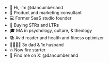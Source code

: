 - 👋 Hi, I’m @dancumberland
- 👷 Product and marketing consultant
- 💻 Former SaaS studio founder
- 🏡 Buying STRs and LTRs
- 🎓 MA in psychology, culture, & theology
- 📚 Avid reader and health and fitness optimizer
- 👨‍👩‍👧‍👦 3x dad & 1x husband
- 🔥 Now fire starter
- 📧 Find me on X: @dancumberland

<!---
dancumberland/dancumberland is a ✨ special ✨ repository because its `README.md` (this file) appears on your GitHub profile.
You can click the Preview link to take a look at your changes.
--->
